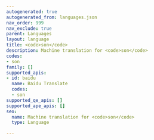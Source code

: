 ```yaml
---
autogenerated: true
autogenerated_from: languages.json
nav_order: 999
nav_exclude: true
parent: Languages
layout: language
title: <code>son</code>
description: Machine translation for <code>son</code>
codes:
- son
family: []
supported_apis:
- id: baidu
  name: Baidu Translate
  codes:
  - son
supported_qe_apis: []
supported_ape_apis: []
seo:
  name: Machine translation for <code>son</code>
  type: Language

---
```


